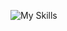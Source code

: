 ![My Skills](https://skillicons.dev/icons?i=html,css,js,react,nodejs,express,mongodb,pug,jest,vitest,webpack,vite,styledcomponents,npm,git)
